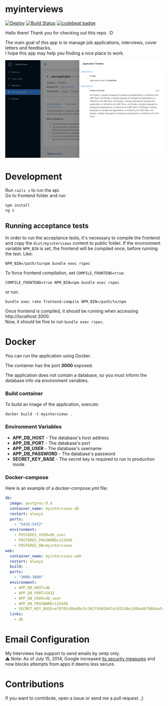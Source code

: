 myinterviews 
=============
[![Deploy](https://www.herokucdn.com/deploy/button.svg)](https://heroku.com/deploy)
[![Build Status](https://circleci.com/gh/emilio2hd/myinterviews.svg?style=shield)](https://github.com/emilio2hd/myinterviews)
[![codebeat badge](https://codebeat.co/badges/ef8d86f7-cf6c-4726-bd2d-4bac89cc62c1)](https://codebeat.co/projects/github-com-emilio2hd-myinterviews-master)

Hello there! Thank you for checking out this repo. :D

The main goal of this app is to manage job applications, interviews, cover letters and feedbacks.  
I hope this app may help you finding a nice place to work.
 
![Template](./docs/images/interviews.png)

# Development
Run `rails s` to run the api.  
Go to frontend folder and run
```
npm install
ng s
```

## Running acceptance tests
In order to run the acceptance tests, it's necessary to compile the frontend and copy the `dist/myinterviews` content to public folder.
If the environment variable `NPM_BIN` is set, the frontend will be compiled once, before running the test. Like:
```
NPM_BIN=/path/to/npm bundle exec rspec
```
To force frontend compilation, set `COMPILE_FRONTEND=true`:
```
COMPILE_FRONTEND=true NPM_BIN=npm bundle exec rspec
```
or run:
```
bundle exec rake frontend:compile NPM_BIN=/path/to/npm
```

Once frontend is compiled, it should be running when accessing http://localhost:3000.  
Now, it should be fine to run `bundle exec rspec`.

# Docker
You can run the application using Docker.

The container has the port **3000** exposed.

The application does not contain a database, so you must inform the database info via environment variables.

### Build container

To build an image of the application, execute:
```
docker build -t myinterviews .
```

### Environment Variables

* **APP_DB_HOST** - The database's host address
* **APP_DB_PORT** - The database's port
* **APP_DB_USER** - The database's username
* **APP_DB_PASSWORD** - The database's password
* **SECRET_KEY_BASE** - The secret key is required to run in production mode

### Docker-compose
Here is an example of a docker-compose.yml file:

```yml
db:
  image: postgres:9.4
  container_name: myinterviews-db
  restart: always
  ports:
    - "5432:5432"
  environment:
    - POSTGRES_USER=db_user
    - POSTGRES_PASSWORD=123456
    - POSTGRES_DB=myinterviews
web:
  container_name: myinterviews-web
  restart: always
  build: .
  ports:
    - "3000:3000"
  environment:
    - APP_DB_HOST=db
    - APP_DB_PORT=5432
    - APP_DB_USER=db_user
    - APP_DB_PASSWORD=123456
    - SECRET_KEY_BASE=ef8705c8be8bc5c562fd403847e1451d8e149ba4bf88dea34c7e0c99fc55556d3ea3e0619b24ff7399f19c3c0e7798b62ffe643e8a6911cee982e7143ef0e262
  links:
    - db
```

# Email Configuration
My Interviews has support to send emails by smtp only.  
:warning: Note: As of July 15, 2014, Google increased [its security measures](https://support.google.com/accounts/answer/6010255) 
and now blocks attempts from apps it deems less secure.

# Contributions
If you want to contribute, open a issue or send me a pull request. ;)